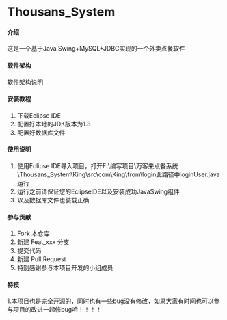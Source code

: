 # Thousans_System

#### 介绍
这是一个基于Java Swing+MySQL+JDBC实现的一个外卖点餐软件

#### 软件架构
软件架构说明


#### 安装教程

1.  下载Eclipse IDE
2.  配置好本地的JDK版本为1.8
3.  配置好数据库文件

#### 使用说明

1.  使用Eclipse IDE导入项目，打开F:\编写项目\万客来点餐系统\Thousans_System\King\src\com\King\from\login此路径中loginUser.java运行
2.  运行之前请保证您的EclipseIDE以及安装成功JavaSwing组件
3.  以及数据库文件也装载正确

#### 参与贡献

1.  Fork 本仓库
2.  新建 Feat_xxx 分支
3.  提交代码
4.  新建 Pull Request
5.  特别感谢参与本项目开发的小组成员


#### 特技

1.本项目也是完全开源的，同时也有一些bug没有修改，如果大家有时间也可以参与项目的改进一起修bug哈！！！！
